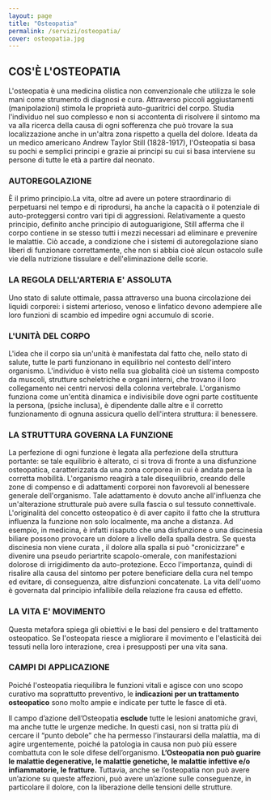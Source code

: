 ```yaml
---
layout: page
title: "Osteopatia"
permalink: /servizi/osteopatia/
cover: osteopatia.jpg
---
```


## COS'È L'OSTEOPATIA
L'osteopatia è una medicina olistica non convenzionale che utilizza le sole mani come strumento di diagnosi e cura. Attraverso piccoli aggiustamenti (manipolazioni) stimola le proprietà auto-guaritrici del corpo. Studia l'individuo nel suo complesso e non si accontenta di risolvere il sintomo ma va alla ricerca della causa di ogni sofferenza che può trovare la sua localizzazione anche in un'altra zona rispetto a quella del dolore. Ideata da un medico americano Andrew Taylor Still (1828-1917), l'Osteopatia si basa su pochi e semplici principi e grazie ai principi su cui si basa interviene su persone di tutte le età a partire dal neonato.

### AUTOREGOLAZIONE
È il primo principio.La vita, oltre ad avere un potere straordinario di perpetuarsi nel tempo e di riprodursi, ha anche la capacità o il potenziale di auto-proteggersi contro vari tipi di aggressioni. Relativamente a questo principio, definito anche principio di autoguarigione, Still afferma che il corpo contiene in se stesso tutti i mezzi necessari ad eliminare e prevenire le malattie. Ciò accade, a condizione che i sistemi di autoregolazione siano liberi di funzionare correttamente, che non si abbia cioè alcun ostacolo sulle vie della nutrizione tissulare e dell'eliminazione delle scorie.

### LA REGOLA DELL'ARTERIA E' ASSOLUTA
Uno stato di salute ottimale, passa attraverso una buona circolazione dei liquidi corporei: i sistemi arterioso, venoso e linfatico devono adempiere alle loro funzioni di scambio ed impedire ogni accumulo di scorie.

### L'UNITÀ DEL CORPO
L'idea che il corpo sia un'unità è manifestata dal fatto che, nello stato di salute, tutte le parti funzionano in equilibrio nel contesto dell'intero organismo. L'individuo è visto nella sua globalità cioè un sistema composto da muscoli, strutture scheletriche e organi interni, che trovano il loro collegamento nei centri nervosi della colonna vertebrale. L'organismo funziona come un'entità dinamica e indivisibile dove ogni parte costituente la persona, (psiche inclusa), è dipendente dalle altre e il corretto funzionamento di ognuna assicura quello dell'intera struttura: il benessere.

### LA STRUTTURA GOVERNA LA FUNZIONE
La perfezione di ogni funzione è legata alla perfezione della struttura portante: se tale equilibrio è alterato, ci si trova di fronte a una disfunzione osteopatica, caratterizzata da una zona corporea in cui è andata persa la corretta mobilità. L'organismo reagirà a tale disequilibrio, creando delle zone di compenso e di adattamenti corporei non favorevoli al benessere generale dell'organismo. Tale adattamento è dovuto anche all'influenza che un'alterazione strutturale può avere sulla fascia o sul tessuto connettivale. L'originalità del concetto osteopatico è di aver capito il fatto che la struttura influenza la funzione non solo localmente, ma anche a distanza. Ad esempio, in medicina, è infatti risaputo che una disfunzione o una discinesia biliare possono provocare un dolore a livello della spalla destra. Se questa discinesia non viene curata , il dolore alla spalla si può "cronicizzare" e divenire una pseudo periartrite scapolo-omerale, con manifestazioni dolorose di irrigidimento da auto-protezione. Ecco l'importanza, quindi di risalire alla causa del sintomo per potere beneficiare della cura nel tempo ed evitare, di conseguenza, altre disfunzioni concatenate. La vita dell'uomo è governata dal principio infallibile della relazione fra causa ed effetto.

### LA VITA E' MOVIMENTO
Questa metafora spiega gli obiettivi e le basi del pensiero e del trattamento osteopatico. Se l'osteopata riesce a migliorare il movimento e l'elasticità dei tessuti nella loro interazione, crea i presupposti per una vita sana.

### CAMPI DI APPLICAZIONE
Poiché l'osteopatia riequilibra le funzioni vitali e agisce con uno scopo curativo ma soprattutto preventivo, le **indicazioni per un trattamento osteopatico** sono molto ampie e indicate per tutte le fasce di età.

Il campo d’azione dell’Osteopatia **esclude** tutte le lesioni anatomiche gravi, ma anche tutte le urgenze mediche. In questi casi, non si tratta più di cercare il “punto debole” che ha permesso l’instaurarsi della malattia, ma di agire urgentemente, poiché la patologia in causa non può più essere combattuta con le sole difese dell’organismo. **L’Osteopatia non può guarire le malattie degenerative, le malattie genetiche, le malattie infettive e/o infiammatorie, le fratture.** Tuttavia, anche se l’osteopatia non può avere un’azione su queste affezioni, può avere un’azione sulle conseguenze, in particolare il dolore, con la liberazione delle tensioni delle strutture.

